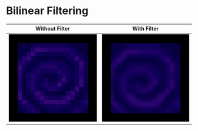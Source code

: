 # Bilinear Filtering

| Without Filter                                 | With Filter                                    |
|------------------------------------------------|------------------------------------------------|
| <img src="./Results/render_1.png" width="250"> | <img src="./Results/render_2.png" width="250"> |